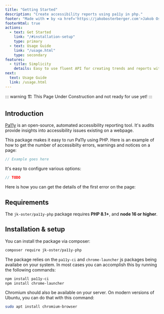 ```yaml
---
title: "Getting Started"
description: "Create accessibility reports using pa11y in php."
footer: "Made with ❤️ by <a href='https://jakobosterberger.com'>Jakob Osterberger</a> (c) 2024"
footerHtml: true
actions:
  - text: Get Started
    link: "/#installation-setup"
    type: primary
  - text: Usage Guide
    link: "/usage.html"
    type: secondary
features:
  - title: Simplicity
    details: Easy to use fluent API for creating trends and reports with sensible defaults.
next:
  text: Usage Guide
  link: /usage.html
---
```


::: warning
🏗️ This Page Under Construction and not ready for use yet!
:::

## Introduction

[Pa11y](https://pa11y.org/) is an open-source, automated accessibility reporting tool. It's audits provide insights
into accessibility issues existing on a webpage.

This package makes it easy to run Pa11y using PHP. Here is an example of how to get the number of
accessibilty errors, warnings and notices on a page:

```php
// Example goes here
```

It's easy to configure various options:

```php
// TODO
```

Here is how you can get the details of the first error on the page:

## Requirements

The ``jk-oster/pa11y-php`` package requires **PHP 8.1+**, and **node 16 or higher**.

## Installation & setup

You can install the package via composer:

```bash
composer require jk-oster/pa11y-php
```

The package relies on the ``pa11y-ci`` and ``chrome-launcher`` js packages being availabe on your system.
In most cases you can accomplish this by running the following commands:

```bash
npm install pa11y-ci
npm install chrome-launcher
```

Chromium should also be available on your server. On modern versions of Ubuntu, you can do that with this command:

```bash
sudo apt install chromium-browser
```
